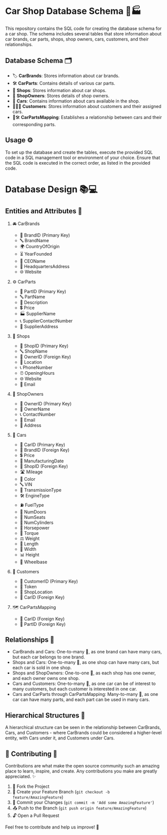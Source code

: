 # Car Shop Database Schema 🚗🏭

This repository contains the SQL code for creating the database schema for a car shop. The schema includes several tables that store information about car brands, car parts, shops, shop owners, cars, customers, and their relationships.

## Database Schema 🗂️

- 🏷️ **CarBrands**: Stores information about car brands.
- 🛠️ **CarParts**: Contains details of various car parts.
- 🏢 **Shops**: Stores information about car shops.
- 👥 **ShopOwners**: Stores details of shop owners.
- 🚙 **Cars**: Contains information about cars available in the shop.
- 🧑‍🤝‍🧑 **Customers**: Stores information about customers and their assigned cars.
- 🚗🛠️ **CarPartsMapping**: Establishes a relationship between cars and their corresponding parts.

## Usage ⚙️

To set up the database and create the tables, execute the provided SQL code in a SQL management tool or environment of your choice. Ensure that the SQL code is executed in the correct order, as listed in the provided code.
# Database Design 📚💻

## Entities and Attributes 📝

1. 🚘 CarBrands
   - 🔑 BrandID (Primary Key)
   - 🔤 BrandName
   - 🌍 CountryOfOrigin
   - ⏳ YearFounded
   - 👤 CEOName
   - 📍 HeadquartersAddress
   - 🌐 Website

2. ⚙️ CarParts
   - 🔑 PartID (Primary Key)
   - 🔤 PartName
   - 📝 Description
   - 💲 Price
   - 🏭 SupplierName
   - 📞 SupplierContactNumber
   - 📍 SupplierAddress

3. 🏪 Shops
   - 🔑 ShopID (Primary Key)
   - 🔤 ShopName
   - 🔗 OwnerID (Foreign Key)
   - 📍 Location
   - 📞 PhoneNumber
   - ⏰ OpeningHours
   - 🌐 Website
   - 📧 Email

4. 👥 ShopOwners
   - 🔑 OwnerID (Primary Key)
   - 👤 OwnerName
   - 📞 ContactNumber
   - 📧 Email
   - 📍 Address

5. 🚗 Cars
   - 🔑 CarID (Primary Key)
   - 🔗 BrandID (Foreign Key)
   - 💲 Price
   - 📅 ManufacturingDate
   - 🔗 ShopID (Foreign Key)
   - 🛣️ Mileage
   - 🌈 Color
   - 🔤 VIN
   - 🔄 TransmissionType
   - 🛠️ EngineType
   - ⛽ FuelType
   - 🚪 NumDoors
   - 💺 NumSeats
   - 🔢 NumCylinders
   - 🐎 Horsepower
   - 💪 Torque
   - ⚖️ Weight
   - 📏 Length
   - 📐 Width
   - 📊 Height
   - 🚐 Wheelbase

6. 🧍 Customers
   - 🔑 CustomerID (Primary Key)
   - 🔑 Token
   - 📍 ShopLocation
   - 🔗 CarID (Foreign Key)

7. 🗺️ CarPartsMapping
   - 🔗 CarID (Foreign Key)
   - 🔗 PartID (Foreign Key)

## Relationships 💞

- CarBrands and Cars: One-to-many 👥, as one brand can have many cars, but each car belongs to one brand.
- Shops and Cars: One-to-many 👥, as one shop can have many cars, but each car is sold in one shop.
- Shops and ShopOwners: One-to-one 👤, as each shop has one owner, and each owner owns one shop.
- Cars and Customers: One-to-many 👥, as one car can be of interest to many customers, but each customer is interested in one car.
- Cars and CarParts through CarPartsMapping: Many-to-many 🔀, as one car can have many parts, and each part can be used in many cars.

## Hierarchical Structures 🌳

A hierarchical structure can be seen in the relationship between CarBrands, Cars, and Customers - where CarBrands could be considered a higher-level entity, with Cars under it, and Customers under Cars.

## 🌟 **Contributing** 🌟

Contributions are what make the open source community such an amazing place to learn, inspire, and create. Any contributions you make are greatly appreciated. ✨

1. 🍴 Fork the Project
2. 🌿 Create your Feature Branch (`git checkout -b feature/AmazingFeature`)
3. 💾 Commit your Changes (`git commit -m 'Add some AmazingFeature'`)
4. 📤 Push to the Branch (`git push origin feature/AmazingFeature`)
5. 🔓 Open a Pull Request

Feel free to contribute and help us improve! 🎉

